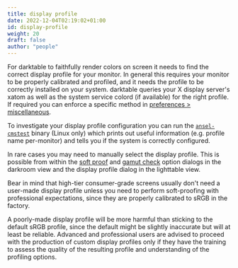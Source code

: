 ```yaml
---
title: display profile
date: 2022-12-04T02:19:02+01:00
id: display-profile
weight: 20
draft: false
author: "people"
---
```


 For darktable to faithfully render colors on screen it needs to find the correct display profile for your monitor. In general this requires your monitor to be properly calibrated and profiled, and it needs the profile to be correctly installed on your system. darktable queries your X display server's xatom as well as the system service colord (if available) for the right profile. If required you can enforce a specific method in [preferences > miscellaneous](../../preferences-settings/miscellaneous.md).

To investigate your display profile configuration you can run the [`ansel-cmstest`](../cli/ansel-cmstest.md) binary (Linux only) which prints out useful information (e.g. profile name per-monitor) and tells you if the system is correctly configured.

In rare cases you may need to manually select the display profile. This is possible from within the [soft proof](../../modules/utility-modules/darkroom/soft-proof.md) and [gamut check](../../modules/utility-modules/darkroom/gamut.md) option dialogs in the darkroom view and the display profile dialog in the lighttable view.

Bear in mind that high-tier consumer-grade screens usually don't need a user-made display profile unless you need to perform soft-proofing with professional expectations, since they are properly calibrated to sRGB in the factory.

A poorly-made display profile will be more harmful than sticking to the default sRGB profile, since the default might be slightly inaccurate but will at least be reliable. Advanced and professional users are advised to proceed with the production of custom display profiles only if they have the training to assess the quality of the resulting profile and understanding of the profiling options.
